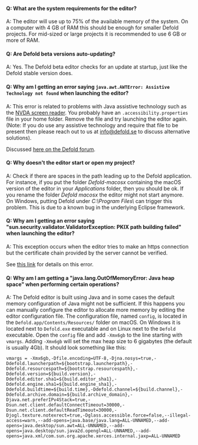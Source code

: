 #### Q: What are the system requirements for the editor?
A: The editor will use up to 75% of the available memory of the system. On a computer with 4 GB of RAM this should be enough for smaller Defold projects. For mid-sized or large projects it is recommended to use 6 GB or more of RAM.


#### Q: Are Defold beta versions auto-updating?
A: Yes. The Defold beta editor checks for an update at startup, just like the Defold stable version does.


#### Q: Why am I getting an error saying `java.awt.AWTError: Assistive Technology not found` when launching the editor?
A: This error is related to problems with Java assistive technology such as the [NVDA screen reader](https://www.nvaccess.org/download/). You probably have an `.accessibility.properties` file in your home folder. Remove the file and try launching the editor again. (Note: If you do use any assistive technology and require that file to be present then please reach out to us at info@defold.se to discuss alternative solutions).

Discussed [here on the Defold forum](https://forum.defold.com/t/editor-endless-loading-windows-10-1-2-169-solved/65481/3).


#### Q: Why doesn't the editor start or open my project?
A: Check if there are spaces in the path leading up to the Defold application. For instance, if you put the folder *Defold-macosx* containing the macOS version of the editor in your *Applications* folder, then you should be ok.  If you rename the folder *Defold macosx* the editor might not start anymore. On Windows, putting Defold under *C:\\Program Files\\* can trigger this problem. This is due to a known bug in the underlying Eclipse framework.


#### Q: Why am I getting an error saying "sun.security.validator.ValidatorException: PKIX path building failed" when launching the editor?
A: This exception occurs when the editor tries to make an https connection but the certificate chain provided by the server cannot be verified.

See [this link](https://github.com/defold/defold/blob/master/editor/README_TROUBLESHOOTING_PKIX.md) for details on this error.


#### Q: Why am I am getting a "java.lang.OutOfMemoryError: Java heap space" when performing certain operations?
A: The Defold editor is built using Java and in some cases the default memory configuration of Java might not be sufficient. If this happens you can manually configure the editor to allocate more memory by editing the editor configuration file. The configuration file, named `config`, is located in the `Defold.app/Contents/Resources/` folder on macOS. On Windows it is located next to `Defold.exe` executable and on Linux next to the `Defold` executable. Open the `config` file and add `-Xmx6gb` to the line starting with `vmargs`. Adding `-Xmx6gb` will set the max heap size to 6 gigabytes (the default is usually 4Gb). It should look something like this:

```
vmargs = -Xmx6gb,-Dfile.encoding=UTF-8,-Djna.nosys=true,-Ddefold.launcherpath=${bootstrap.launcherpath},-Ddefold.resourcespath=${bootstrap.resourcespath},-Ddefold.version=${build.version},-Ddefold.editor.sha1=${build.editor_sha1},-Ddefold.engine.sha1=${build.engine_sha1},-Ddefold.buildtime=${build.time},-Ddefold.channel=${build.channel},-Ddefold.archive.domain=${build.archive_domain},-Djava.net.preferIPv4Stack=true,-Dsun.net.client.defaultConnectTimeout=30000,-Dsun.net.client.defaultReadTimeout=30000,-Djogl.texture.notexrect=true,-Dglass.accessible.force=false,--illegal-access=warn,--add-opens=java.base/java.lang=ALL-UNNAMED,--add-opens=java.desktop/sun.awt=ALL-UNNAMED,--add-opens=java.desktop/sun.java2d.opengl=ALL-UNNAMED,--add-opens=java.xml/com.sun.org.apache.xerces.internal.jaxp=ALL-UNNAMED
```
